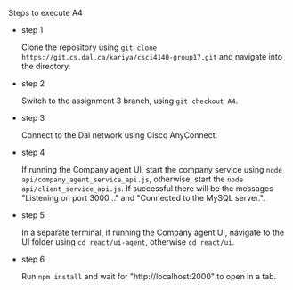 Steps to execute A4

- step 1
    
    Clone the repository using `git clone https://git.cs.dal.ca/kariya/csci4140-group17.git` and navigate into the directory.
    
- step 2
    
   Switch to the assignment 3 branch, using `git checkout A4`.
    
- step 3 
    
    Connect to the Dal network using Cisco AnyConnect.

- step 4

    If running the Company agent UI, start the company service using `node api/company_agent_service_api.js`, otherwise, start the `node api/client_service_api.js`. If successful there will be the messages "Listening on port 3000..." and "Connected to the MySQL server.".

- step 5

    In a separate terminal, if running the Company agent UI, navigate to the UI folder using `cd react/ui-agent`, otherwise `cd react/ui`.

- step 6

    Run `npm install` and wait for "http://localhost:2000" to open in a tab.
